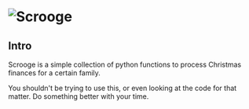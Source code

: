 # ![Scrooge](https://www.disneyclips.com/images3/images/scrooge-mcduck3.png)

## Intro
Scrooge is a simple collection of python functions to process Christmas
finances for a certain family.

You shouldn't be trying to use this, or even looking at the code for that
matter. Do something better with your time.
